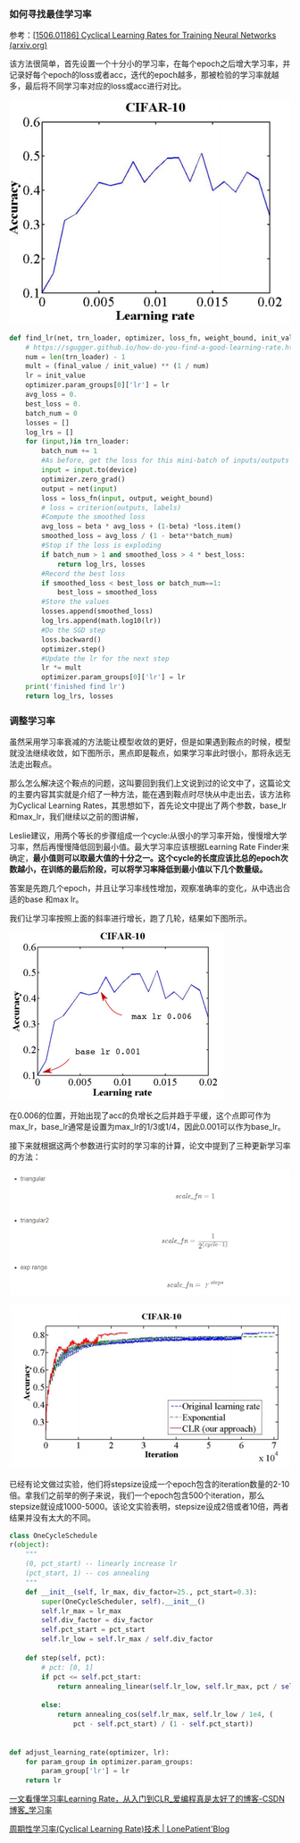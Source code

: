 ### 如何寻找最佳学习率

参考：[[1506.01186\] Cyclical Learning Rates for Training Neural Networks (arxiv.org)](https://arxiv.org/abs/1506.01186)



该方法很简单，首先设置一个十分小的学习率，在每个epoch之后增大学习率，并记录好每个epoch的loss或者acc，迭代的epoch越多，那被检验的学习率就越多，最后将不同学习率对应的loss或acc进行对比。

![img](../imags/pic2.jpg)



```python
def find_lr(net, trn_loader, optimizer, loss_fn, weight_bound, init_value=1e-8, final_value=10., beta=0.98, device='cuda:1'):
    # https://sgugger.github.io/how-do-you-find-a-good-learning-rate.html
    num = len(trn_loader) - 1
    mult = (final_value / init_value) ** (1 / num)
    lr = init_value
    optimizer.param_groups[0]['lr'] = lr
    avg_loss = 0.
    best_loss = 0.
    batch_num = 0
    losses = []
    log_lrs = []
    for (input,)in trn_loader:
        batch_num += 1
        #As before, get the loss for this mini-batch of inputs/outputs
        input = input.to(device)
        optimizer.zero_grad()
        output = net(input)
        loss = loss_fn(input, output, weight_bound)
        # loss = criterion(outputs, labels)
        #Compute the smoothed loss
        avg_loss = beta * avg_loss + (1-beta) *loss.item()
        smoothed_loss = avg_loss / (1 - beta**batch_num)
        #Stop if the loss is exploding
        if batch_num > 1 and smoothed_loss > 4 * best_loss:
            return log_lrs, losses
        #Record the best loss
        if smoothed_loss < best_loss or batch_num==1:
            best_loss = smoothed_loss
        #Store the values
        losses.append(smoothed_loss)
        log_lrs.append(math.log10(lr))
        #Do the SGD step
        loss.backward()
        optimizer.step()
        #Update the lr for the next step
        lr *= mult
        optimizer.param_groups[0]['lr'] = lr
    print('finished find lr')
    return log_lrs, losses   
```

### 调整学习率

虽然采用学习率衰减的方法能让模型收敛的更好，但是如果遇到鞍点的时候，模型就没法继续收敛，如下图所示，黑点即是鞍点，如果学习率此时很小，那将永远无法走出鞍点。

那么怎么解决这个鞍点的问题，这叫要回到我们上文说到过的论文中了，这篇论文的主要内容其实就是介绍了一种方法，能在遇到鞍点时尽快从中走出去，该方法称为Cyclical Learning Rates，其思想如下，首先论文中提出了两个参数，base_lr和max_lr，我们继续以之前的图讲解，

Leslie建议，用两个等长的步骤组成一个cycle:从很小的学习率开始，慢慢增大学习率，然后再慢慢降低回到最小值。最大学习率应该根据Learning Rate Finder来确定，**最小值则可以取最大值的十分之一。这个cycle的长度应该比总的epoch次数越小，在训练的最后阶段，可以将学习率降低到最小值以下几个数量级。**

答案是先跑几个epoch，并且让学习率线性增加，观察准确率的变化，从中选出合适的base 和max lr。

我们让学习率按照上面的斜率进行增长，跑了几轮，结果如下图所示。



![img](../imags/20181118203001.png)

在0.006的位置，开始出现了acc的负增长之后并趋于平缓，这个点即可作为max_lr，base_lr通常是设置为max_lr的1/3或1/4，因此0.001可以作为base_lr。

接下来就根据这两个参数进行实时的学习率的计算，论文中提到了三种更新学习率的方法：



![image-20220421095650220](../imags/image-20220421095650220.png)

![img](../imags/pic8.jpg)

已经有论文做过实验，他们将stepsize设成一个epoch包含的iteration数量的2-10倍。拿我们之前举的例子来说，我们一个epoch包含500个iteration，那么stepsize就设成1000-5000。该论文实验表明，stepsize设成2倍或者10倍，两者结果并没有太大的不同。



```python
class OneCycleSchedule
r(object):
    """
    (0, pct_start) -- linearly increase lr
    (pct_start, 1) -- cos annealing
    """
    def __init__(self, lr_max, div_factor=25., pct_start=0.3):
        super(OneCycleScheduler, self).__init__()
        self.lr_max = lr_max
        self.div_factor = div_factor
        self.pct_start = pct_start
        self.lr_low = self.lr_max / self.div_factor
    
    def step(self, pct):
        # pct: [0, 1]
        if pct <= self.pct_start:
            return annealing_linear(self.lr_low, self.lr_max, pct / self.pct_start)

        else:
            return annealing_cos(self.lr_max, self.lr_low / 1e4, (
                pct - self.pct_start) / (1 - self.pct_start))


def adjust_learning_rate(optimizer, lr):
    for param_group in optimizer.param_groups:
        param_group['lr'] = lr
    return lr
```



[一文看懂学习率Learning Rate，从入门到CLR_爱编程真是太好了的博客-CSDN博客_学习率](https://blog.csdn.net/u012526436/article/details/90486021)

[周期性学习率(Cyclical Learning Rate)技术 | LonePatient'Blog](https://lonepatient.top/2018/09/25/Cyclical_Learning_Rate)
